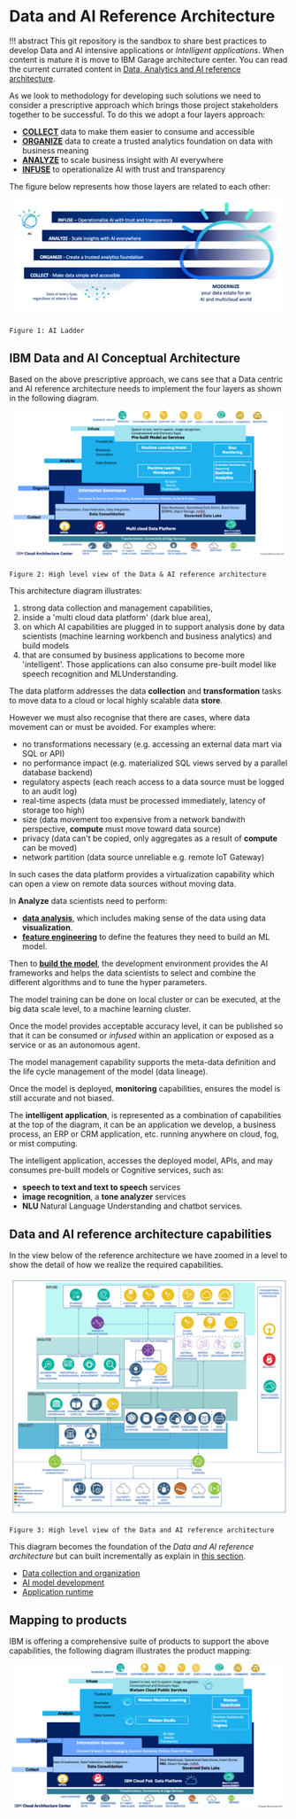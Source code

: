# Data and AI Reference Architecture

!!! abstract
    This git repository is the sandbox to share best practices to develop Data and AI intensive applications or  *Intelligent applications*. When content is mature it is move to IBM Garage architecture center. You can read the current currated content in [Data, Analytics and AI reference architecture](https://www.ibm.com/cloud/garage/architectures/dataAIArchitecture).


As we look to methodology for developing such solutions we need to consider a prescriptive approach  which brings  those project stakeholders together to be successful.  To do this we adopt a four layers approach:

* **[COLLECT](#collect-making-data-simple-and-accessible)** data to make them easier to consume and accessible
* **[ORGANIZE](#organize-trusted-governed-analytics)** data to create a trusted analytics foundation on data with business meaning
* **[ANALYZE](#analyze-insights-on-demand)** to scale business insight with AI everywhere
* **[INFUSE](#infuse-operationalize-ai-with-trust-and-transparency)** to operationalize AI with trust and transparency

The figure below represents how those layers are related to each other:

![](images/ladder-ai.png)

    Figure 1: AI Ladder

## IBM Data and AI Conceptual Architecture

Based on the above prescriptive approach, we cans see that a Data centric and AI reference architecture needs to implement the four layers as shown in the following diagram.

![](images/data-ai-ra.png)

    Figure 2: High level view of the Data & AI reference architecture

This architecture diagram illustrates:

1. strong data collection and management capabilities,
1. inside a 'multi cloud data platform' (dark blue area),
1. on which AI capabilities are plugged in to support analysis done by data scientists (machine learning workbench and business analytics) and build models
1. that are consumed by business applications to become more 'intelligent'. Those applications can also consume pre-built model like speech recognition and MLUnderstanding.

The data platform addresses the data **collection** and **transformation** tasks to move data to a cloud or local highly scalable data **store**.

However we must also recognise that there are cases, where data movement can or must be avoided. For examples where:

* no transformations necessary (e.g. accessing an external data mart via SQL or API)
* no performance impact (e.g. materialized SQL views served by a parallel database backend)
* regulatory aspects (each reach access to a data source must be logged to an audit log)
* real-time aspects (data must be processed immediately, latency of storage too high)
* size (data movement too expensive from a network bandwith perspective, **compute** must move toward data source)
* privacy (data can't be copied, only aggregates as a result of **compute** can be moved)
* network partition (data source unreliable e.g. remote IoT Gateway)

In such cases the data platform provides a virtualization capability which can open a view on remote data sources without moving data.

In **Analyze** data scientists need to perform:

* **[data analysis](./preparation/data-understanding.md)**, which includes making sense of the data using data **visualization**.
* **[feature engineering](./preparation/#feature-engineering)** to define the features they need to build an ML model.

Then to **[build the model](http://localhost:8000/preparation/dev-model/)**, the development environment provides the AI frameworks and helps the data scientists to select and combine the different algorithms and to tune the hyper parameters.

The model training can be done on local cluster or can be executed, at the big data scale level, to a machine learning cluster.

Once the model provides acceptable accuracy level, it can be published so that it can be consumed or *infused* within an application or exposed as a service or as an autonomous agent.

The model management capability supports the meta-data definition and the life cycle management of the model (data lineage).

Once the model is deployed, **monitoring** capabilities, ensures the model is still accurate and
not biased.

The **intelligent application**, is represented as a combination of capabilities at the top of the diagram, it can be an application we develop, a business process, an ERP or CRM application, etc.  running anywhere on cloud, fog, or mist computing.

The intelligent application, accesses the deployed model, APIs, and may consumes pre-built models or Cognitive services, such as:  

* **speech to text and text to speech** services  
* **image recognition**, a **tone analyzer** services
* **NLU** Natural Language Understanding and chatbot services.

## Data and AI reference architecture capabilities

In the view below of the reference architecture we have zoomed in a level to show the detail of how we realize the required capabilities.

![](architecture/images/DataAIRefArch.png)

    Figure 3: High level view of the Data and AI reference architecture

This diagram becomes the foundation of  the *Data and AI reference architecture*  but can built incrementally as explain in [this section](http://localhost:8000/architecture/#defining-the-architecture-incrementally).

* [Data collection and organization](architecture/collect-org-data.md)
* [AI model development](architecture/build-model.md)
* [Application runtime](architecture/runtime-flow.md)

## Mapping to products

IBM is offering a comprehensive suite of products to support the above capabilities, the following diagram illustrates the product mapping:

![](images/data-ai-ra-products.png)
